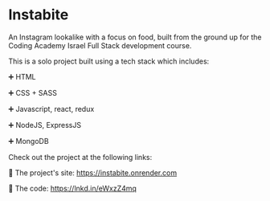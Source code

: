 # Instabite

An Instagram lookalike with a focus on food, built from the ground up for the Coding Academy Israel Full Stack development course.

This is a solo project built using a tech stack which includes:

➕ HTML

➕ CSS + SASS

➕ Javascript, react, redux

➕ NodeJS, ExpressJS

➕ MongoDB

Check out the project at the following links:

🔗 The project's site: https://instabite.onrender.com

🔗 The code: https://lnkd.in/eWxzZ4mq
